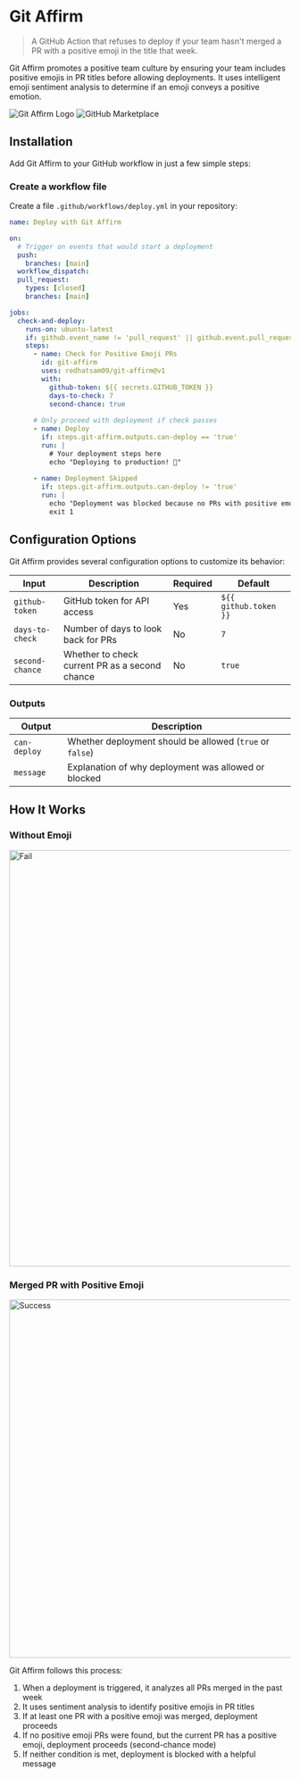 # Git Affirm

> A GitHub Action that refuses to deploy if your team hasn't merged a PR with a positive emoji in the title that week.

Git Affirm promotes a positive team culture by ensuring your team includes positive emojis in PR titles before allowing deployments. It uses intelligent emoji sentiment analysis to determine if an emoji conveys a positive emotion.

![Git Affirm Logo](https://img.shields.io/badge/Git-Affirm-%23FF69B4?logo=github&logoColor=white)
![GitHub Marketplace](https://img.shields.io/badge/GitHub-Marketplace-green.svg?logo=github)

## Installation

Add Git Affirm to your GitHub workflow in just a few simple steps:

### Create a workflow file

Create a file `.github/workflows/deploy.yml` in your repository:

```yaml
name: Deploy with Git Affirm

on:
  # Trigger on events that would start a deployment
  push:
    branches: [main]
  workflow_dispatch:
  pull_request:
    types: [closed]
    branches: [main]

jobs:
  check-and-deploy:
    runs-on: ubuntu-latest
    if: github.event_name != 'pull_request' || github.event.pull_request.merged == true
    steps:
      - name: Check for Positive Emoji PRs
        id: git-affirm
        uses: redhatsam09/git-affirm@v1
        with:
          github-token: ${{ secrets.GITHUB_TOKEN }}
          days-to-check: 7
          second-chance: true
      
      # Only proceed with deployment if check passes
      - name: Deploy
        if: steps.git-affirm.outputs.can-deploy == 'true'
        run: |
          # Your deployment steps here
          echo "Deploying to production! 🚀"
      
      - name: Deployment Skipped
        if: steps.git-affirm.outputs.can-deploy != 'true'
        run: |
          echo "Deployment was blocked because no PRs with positive emojis were merged recently."
          exit 1
```

## Configuration Options

Git Affirm provides several configuration options to customize its behavior:

| Input | Description | Required | Default |
|-------|-------------|----------|---------|
| `github-token` | GitHub token for API access | Yes | `${{ github.token }}` |
| `days-to-check` | Number of days to look back for PRs | No | `7` |
| `second-chance` | Whether to check current PR as a second chance | No | `true` |

### Outputs

| Output | Description |
|--------|-------------|
| `can-deploy` | Whether deployment should be allowed (`true` or `false`) |
| `message` | Explanation of why deployment was allowed or blocked |

## How It Works

### Without Emoji
<img width="1439" height="746" alt="Fail" src="https://github.com/user-attachments/assets/283d0c1a-866a-433c-8bf0-4fe4a1e088c5" />

### Merged PR with Positive Emoji
<img width="1446" height="642" alt="Success" src="https://github.com/user-attachments/assets/f75bd4ef-f94e-4dc6-9c01-1a21c56c0674" />


Git Affirm follows this process:

1. When a deployment is triggered, it analyzes all PRs merged in the past week
2. It uses sentiment analysis to identify positive emojis in PR titles
3. If at least one PR with a positive emoji was merged, deployment proceeds
4. If no positive emoji PRs were found, but the current PR has a positive emoji, deployment proceeds (second-chance mode)
5. If neither condition is met, deployment is blocked with a helpful message

